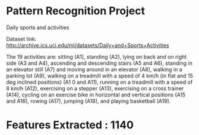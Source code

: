 # Pattern Recognition Project
Daily sports and activities 

Dataset link: http://archive.ics.uci.edu/ml/datasets/Daily+and+Sports+Activities

The 19 activities are:
sitting (A1),
standing (A2),
lying on back and on right side (A3 and A4),
ascending and descending stairs (A5 and A6),
standing in an elevator still (A7)
and moving around in an elevator (A8),
walking in a parking lot (A9),
walking on a treadmill with a speed of 4 km/h (in flat and 15 deg inclined positions) (A1
0 and A11),
running on a treadmill with a speed of 8 km/h (A12),
exercising on a stepper (A13),
exercising on a cross trainer (A14),
cycling on an exercise bike in horizontal and vertical positions (A15 and A16),
rowing (A17),
jumping (A18),
and playing basketball (A19).

# Features Extracted : 1140




